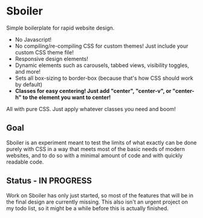 # Sboiler
Simple boilerplate for rapid website design. 

- No Javascript!
- No compiling/re-compiling CSS for custom themes! Just include your custom CSS theme file!
- Responsive design elements!
- Dynamic elements such as carousels, tabbed views, visibility toggles, and more!
- Sets all box-sizing to border-box (because that's how CSS should work by default)
- **Classes for easy centering! Just add "center", "center-v", or "center-h" to the element you want to center!**

All with pure CSS. Just apply whatever classes you need and boom!

## Goal
Sboiler is an experiment meant to test the limits of what exactly can be done purely with CSS in a way that meets most of the basic needs of modern websites, and to do so with a minimal amount of code and with quickly readable code.

## Status - IN PROGRESS
Work on Sboiler has only just started, so most of the features that will be in the final design are currently missing. This also isn't an urgent project on my todo list, so it might be a while before this is actually finished.
